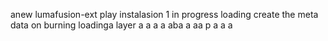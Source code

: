 anew lumafusion-ext
play
instalasion 1
in progress
loading
create the meta
data on burning
loadinga
layer
a
a
a
a
aba
a
aa
p
a
a
a
